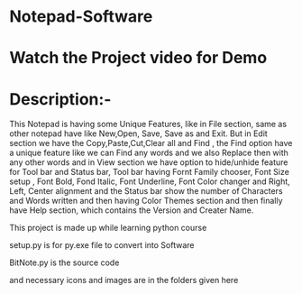 # Notepad-Software

# Watch the Project video for Demo

# Description:-

This Notepad is having some Unique Features, like in File section, same as other notepad have like New,Open, Save, Save as and Exit.
But in Edit section we have the Copy,Paste,Cut,Clear all and Find , the Find option have a unique feature like we can Find any words and 
we also Replace then with any other words and in View section we have option to hide/unhide feature for Tool bar and Status bar,
Tool bar having Fornt Family chooser, Font Size setup , Font Bold, Fond Italic, Font Underline, Font Color changer and Right, Left, Center alignment 
and the Status bar show the number of Characters and Words written and then having Color Themes section and then finally have Help section, which
contains the Version  and Creater Name.


This project is made up while learning python course

setup.py is for py.exe file to convert into Software

BitNote.py is the source code

and necessary icons and images are in the folders given here
